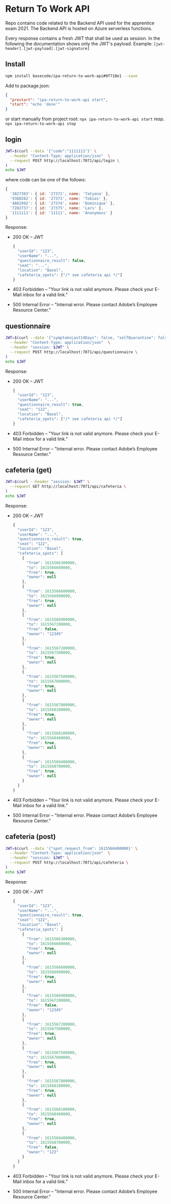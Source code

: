 # Return To Work API

Repo contains code related to the Backend API used for the apprentice exam 2021. The Backend API is hosted
on Azure serverless functions.

Every response contains a fresh JWT that shall be used as session. In the following the documentation shows only the JWT's payload.
Example: `[jwt-header].[jwt-payload].[jwt-signature]`

## Install

```bash
npm install basecode/ipa-return-to-work-api#0f718e1 --save
```

Add to package.json:

```json
{
  "prestart": "ipa-return-to-work-api start",
  "start": "echo 'done'"
}
```

or start manually from project root: `npx ipa-return-to-work-api start` resp. `npx ipa-return-to-work-api stop`

## login

```bash
JWT=$(curl --data '{"code":"1111111"}' \
  --header "Content-Type: application/json"  \
  --request POST http://localhost:7071/api/login \
)
echo $JWT
```

where code can be one of the follows:

```js
{
  '3827393': { id: '27372', name: 'Tatyana' },
  '9388282': { id: '27373', name: 'Tobias' },
  '4882992': { id: '27374', name: 'Dominique' },
  '7282737': { id: '27375', name: 'Lars' },
  '1111111': { id: '11111', name: 'Anonymous' }
}
```

Response:

* 200 OK – JWT
  
  ```js
  {
    "userId": "123",
    "userName": "...",
    "questionnaire_result": false,
    "seat": "...",
    "location": "Basel",
    "cafeteria_spots": ["/* see cafeteria api */"]
  }
  ```

* 403 Forbidden – "Your link is not valid anymore. Please check your E-Mail inbox for a valid link."
* 500 Internal Error – "Internal error. Please contact Adobe’s Employee Resource Center."

## questionnaire

```bash
JWT=$(curl --data '{"symptomsLast14Days": false, "selfQuarantine": false, "contactLast14Days": false, "requestedWorkplace": true}' \
  --header "Content-Type: application/json"  \
  --header "session: $JWT" \
  --request POST http://localhost:7071/api/questionnaire \
)
echo $JWT
```

Response:

* 200 OK – JWT
  
  ```js
  {
    "userId": "123",
    "userName": "...",
    "questionnaire_result": true,
    "seat": "122",
    "location": "Basel",
    "cafeteria_spots": ["/* see cafeteria api */"]
  }
  ```

* 403 Forbidden – "Your link is not valid anymore. Please check your E-Mail inbox for a valid link."
* 500 Internal Error – "Internal error. Please contact Adobe’s Employee Resource Center."

## cafeteria (get)

```bash
JWT=$(curl --header "session: $JWT" \
  --request GET http://localhost:7071/api/cafeteria \
)
echo $JWT
```

Response:

* 200 OK – JWT
  
  ```js
  {
    "userId": "123",
    "userName": "...",
    "questionnaire_result": true,
    "seat": "122",
    "location": "Basel",
    "cafeteria_spots": [
      {
        "from": 1615566300000,
        "to": 1615566600000,
        "free": true,
        "owner": null
      },
      {
        "from": 1615566600000,
        "to": 1615566900000,
        "free": true,
        "owner": null
      },
      {
        "from": 1615566900000,
        "to": 1615567200000,
        "free": false,
        "owner": "12345"
      },
      {
        "from": 1615567200000,
        "to": 1615567500000,
        "free": true,
        "owner": null
      },
      {
        "from": 1615567500000,
        "to": 1615567800000,
        "free": true,
        "owner": null
      },
      {
        "from": 1615567800000,
        "to": 1615568100000,
        "free": true,
        "owner": null
      },
      {
        "from": 1615568100000,
        "to": 1615568400000,
        "free": true,
        "owner": null
      },
      {
        "from": 1615568400000,
        "to": 1615568700000,
        "free": true,
        "owner": null
      }
    ]
  }
  ```

* 403 Forbidden – "Your link is not valid anymore. Please check your E-Mail inbox for a valid link."
* 500 Internal Error – "Internal error. Please contact Adobe’s Employee Resource Center."

## cafeteria (post)

```bash
JWT=$(curl --data '{"spot_request_from": 1615568400000}' \
  --header "Content-Type: application/json"  \
  --header "session: $JWT" \
  --request POST http://localhost:7071/api/cafeteria \
)
echo $JWT
```

Response:

* 200 OK – JWT
  
  ```js
  {
    "userId": "123",
    "userName": "...",
    "questionnaire_result": true,
    "seat": "122",
    "location": "Basel",
    "cafeteria_spots": [
      {
        "from": 1615566300000,
        "to": 1615566600000,
        "free": true,
        "owner": null
      },
      {
        "from": 1615566600000,
        "to": 1615566900000,
        "free": true,
        "owner": null
      },
      {
        "from": 1615566900000,
        "to": 1615567200000,
        "free": false,
        "owner": "12345"
      },
      {
        "from": 1615567200000,
        "to": 1615567500000,
        "free": true,
        "owner": null
      },
      {
        "from": 1615567500000,
        "to": 1615567800000,
        "free": true,
        "owner": null
      },
      {
        "from": 1615567800000,
        "to": 1615568100000,
        "free": true,
        "owner": null
      },
      {
        "from": 1615568100000,
        "to": 1615568400000,
        "free": true,
        "owner": null
      },
      {
        "from": 1615568400000,
        "to": 1615568700000,
        "free": false,
        "owner": "123"
      }
    ]
  }
  ```

* 403 Forbidden – "Your link is not valid anymore. Please check your E-Mail inbox for a valid link."
* 500 Internal Error – "Internal error. Please contact Adobe’s Employee Resource Center."
